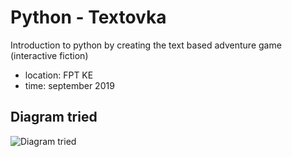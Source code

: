 # Python - Textovka

Introduction to python by creating the text based adventure game (interactive fiction)

* location: FPT KE
* time: september 2019


## Diagram tried

![Diagram tried](http://yuml.me/ki/Textovka.png)
